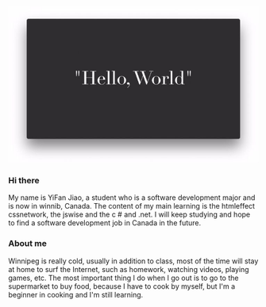 ![banner](assets/banner.jpg "banner")

### Hi there 
My name is YiFan Jiao, a student who is a software development major and is now in winnib, Canada. The content of my main learning is the htmleffect cssnetwork, the jswise and the c # and .net. I will keep studying and hope to find a software development job in Canada in the future.

### About me
Winnipeg is really cold, usually in addition to class, most of the time will stay at home to surf the Internet, such as homework, watching videos, playing games, etc. The most important thing I do when I go out is to go to the supermarket to buy food, because I have to cook by myself, but I'm a beginner in cooking and I'm still learning.



<!--
**YiFan-Jiao/YiFan-Jiao** is a ✨ _special_ ✨ repository because its `README.md` (this file) appears on your GitHub profile.

Here are some ideas to get you started:

- 🔭 I’m currently working on ...
- 🌱 I’m currently learning ...
- 👯 I’m looking to collaborate on ...
- 🤔 I’m looking for help with ...
- 💬 Ask me about ...
- 📫 How to reach me: ...
- 😄 Pronouns: ...
- ⚡ Fun fact: ...
-->
